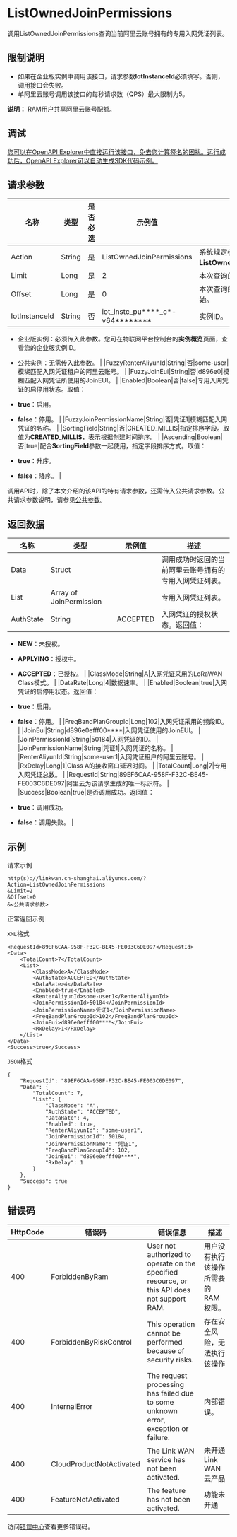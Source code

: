 # ListOwnedJoinPermissions

调用ListOwnedJoinPermissions查询当前阿里云账号拥有的专用入网凭证列表。

## 限制说明

-   如果在企业版实例中调用该接口，请求参数**IotInstanceId**必须填写。否则，调用接口会失败。
-   单阿里云账号调用该接口的每秒请求数（QPS）最大限制为5。

**说明：** RAM用户共享阿里云账号配额。

## 调试

[您可以在OpenAPI Explorer中直接运行该接口，免去您计算签名的困扰。运行成功后，OpenAPI Explorer可以自动生成SDK代码示例。](https://api.aliyun.com/#product=LinkWAN&api=ListOwnedJoinPermissions&type=RPC&version=2019-03-01)

## 请求参数

|名称|类型|是否必选|示例值|描述|
|--|--|----|---|--|
|Action|String|是|ListOwnedJoinPermissions|系统规定参数。取值：**ListOwnedJoinPermissions**。 |
|Limit|Long|是|2|本次查询的入网凭证的数量。 |
|Offset|Long|是|0|本次查询的起始位置，从0开始。 |
|IotInstanceId|String|否|iot\_instc\_pu\*\*\*\*\_c\*-v64\*\*\*\*\*\*\*\*|实例ID。

 -   企业版实例：必须传入此参数。您可在物联网平台控制台的**实例概览**页面，查看您的企业版实例ID。
-   公共实例：无需传入此参数。 |
|FuzzyRenterAliyunId|String|否|some-user|模糊匹配入网凭证租户的阿里云账号。 |
|FuzzyJoinEui|String|否|d896e0|模糊匹配入网凭证所使用的JoinEUI。 |
|Enabled|Boolean|否|false|专用入网凭证的启停用状态。取值：

 -   **true**：启用。
-   **false**：停用。 |
|FuzzyJoinPermissionName|String|否|凭证1|模糊匹配入网凭证的名称。 |
|SortingField|String|否|CREATED\_MILLIS|指定排序字段。取值为**CREATED\_MILLIS**，表示根据创建时间排序。 |
|Ascending|Boolean|否|true|配合**SortingField**参数一起使用，指定字段排序方式。取值：

 -   **true**：升序。
-   **false**：降序。 |

调用API时，除了本文介绍的该API的特有请求参数，还需传入公共请求参数。公共请求参数说明，请参见[公共参数](~~108601~~)。

## 返回数据

|名称|类型|示例值|描述|
|--|--|---|--|
|Data|Struct| |调用成功时返回的当前阿里云账号拥有的专用入网凭证列表。 |
|List|Array of JoinPermission| |专用入网凭证列表。 |
|AuthState|String|ACCEPTED|入网凭证的授权状态。返回值：

 -   **NEW**：未授权。
-   **APPLYING**：授权中。
-   **ACCEPTED**：已授权。 |
|ClassMode|String|A|入网凭证采用的LoRaWAN Class模式。 |
|DataRate|Long|4|数据速率。 |
|Enabled|Boolean|true|入网凭证的启停用状态。返回值：

 -   **true**：启用。
-   **false**：停用。 |
|FreqBandPlanGroupId|Long|102|入网凭证采用的频段ID。 |
|JoinEui|String|d896e0efff00\*\*\*\*|入网凭证使用的JoinEUI。 |
|JoinPermissionId|String|50184|入网凭证的ID。 |
|JoinPermissionName|String|凭证1|入网凭证的名称。 |
|RenterAliyunId|String|some-user1|入网凭证租户的阿里云账号。 |
|RxDelay|Long|1|Class A的接收窗口延迟时间。 |
|TotalCount|Long|7|专用入网凭证总数。 |
|RequestId|String|89EF6CAA-958F-F32C-BE45-FE003C6DE097|阿里云为该请求生成的唯一标识符。 |
|Success|Boolean|true|是否调用成功。返回值：

 -   **true**：调用成功。
-   **false**：调用失败。 |

## 示例

请求示例

```
http(s)://linkwan.cn-shanghai.aliyuncs.com/?Action=ListOwnedJoinPermissions
&Limit=2
&Offset=0
&<公共请求参数>
```

正常返回示例

`XML`格式

```
<RequestId>89EF6CAA-958F-F32C-BE45-FE003C6DE097</RequestId>
<Data>
    <TotalCount>7</TotalCount>
    <List>
        <ClassMode>A</ClassMode>
        <AuthState>ACCEPTED</AuthState>
        <DataRate>4</DataRate>
        <Enabled>true</Enabled>
        <RenterAliyunId>some-user1</RenterAliyunId>
        <JoinPermissionId>50184</JoinPermissionId>
        <JoinPermissionName>凭证1</JoinPermissionName>
        <FreqBandPlanGroupId>102</FreqBandPlanGroupId>
        <JoinEui>d896e0efff00****</JoinEui>
        <RxDelay>1</RxDelay>
    </List>
</Data>
<Success>true</Success>
```

`JSON`格式

```
{
    "RequestId": "89EF6CAA-958F-F32C-BE45-FE003C6DE097",
    "Data": {
        "TotalCount": 7,
        "List": {
            "ClassMode": "A",
            "AuthState": "ACCEPTED",
            "DataRate": 4,
            "Enabled": true,
            "RenterAliyunId": "some-user1",
            "JoinPermissionId": 50184,
            "JoinPermissionName": "凭证1",
            "FreqBandPlanGroupId": 102,
            "JoinEui": "d896e0efff00****",
            "RxDelay": 1
        }
    },
    "Success": true
}
```

## 错误码

|HttpCode|错误码|错误信息|描述|
|--------|---|----|--|
|400|ForbiddenByRam|User not authorized to operate on the specified resource, or this API does not support RAM.|用户没有执行该操作所需要的RAM权限。|
|400|ForbiddenByRiskControl|This operation cannot be performed because of security risks.|存在安全风险，无法执行该操作|
|400|InternalError|The request processing has failed due to some unknown error, exception or failure.|内部错误。|
|400|CloudProductNotActivated|The Link WAN service has not been activated.|未开通 Link WAN 云产品|
|400|FeatureNotActivated|The feature has not been activated.|功能未开通|

访问[错误中心](https://error-center.aliyun.com/status/product/LinkWAN)查看更多错误码。

